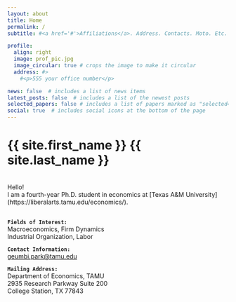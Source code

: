```yaml
---
layout: about
title: Home
permalink: /
subtitle: #<a href='#'>Affiliations</a>. Address. Contacts. Moto. Etc.

profile:
  align: right
  image: prof_pic.jpg
  image_circular: true # crops the image to make it circular
  address: #>
    #<p>555 your office number</p>

news: false  # includes a list of news items
latest_posts: false  # includes a list of the newest posts
selected_papers: false # includes a list of papers marked as "selected={true}"
social: true  # includes social icons at the bottom of the page
---
```


<!-- _pages/about.md -->
<div class="myname">

<h1 style="font-weight:bolder">{{ site.first_name }} {{ site.last_name }}</h1>

</div>

<br>
Hello! <br> I am a fourth-year Ph.D. student in economics at [Texas A&M University](https://liberalarts.tamu.edu/economics/).  <br><br>

<b>`Fields of Interest:`</b><br>
Macroeconomics, Firm Dynamics <br>
Industrial Organization, Labor 


<b>`Contact Information:`</b><br>
[geumbi.park@tamu.edu](mailto:geumbi.park@tamu.edu)


<b>`Mailing Address:`</b><br>
Department of Economics, TAMU<br>
2935 Research Parkway Suite 200<br>
College Station, TX 77843

